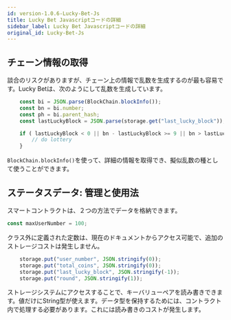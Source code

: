 ```yaml
---
id: version-1.0.6-Lucky-Bet-Js
title: Lucky Bet Javascriptコードの詳細
sidebar_label: Lucky Bet Javascriptコードの詳細
original_id: Lucky-Bet-Js
---
```


## チェーン情報の取得

談合のリスクがありますが、チェーン上の情報で乱数を生成するのが最も容易です。Lucky Betは、次のようにして乱数を生成しています。

```javascript
	const bi = JSON.parse(BlockChain.blockInfo());
	const bn = bi.number;
	const ph = bi.parent_hash;
	const lastLuckyBlock = JSON.parse(storage.get("last_lucky_block"));

	if ( lastLuckyBlock < 0 || bn - lastLuckyBlock >= 9 || bn > lastLuckyBlock && ph[ph.length-1] % 16 === 0) {
		// do lottery
	}
```

`BlockChain.blockInfo()`を使って、詳細の情報を取得でき、擬似乱数の種として使うことができます。

## ステータスデータ: 管理と使用法

スマートコントラクトは、２つの方法でデータを格納できます。

```javascript
const maxUserNumber = 100;
```

クラス外に定義された定数は、現在のドキュメントからアクセス可能で、追加のストレージコストは発生しません。

```javascript
	storage.put("user_number", JSON.stringify(0));
	storage.put("total_coins", JSON.stringify(0));
	storage.put("last_lucky_block", JSON.stringify(-1));
	storage.put("round", JSON.stringify(1));
```

ストレージシステムにアクセスすることで、キーバリューペアを読み書きできます。値だけにString型が使えます。データ型を保持するためには、コントラクト内で処理する必要があります。これには読み書きのコストが発生します。
